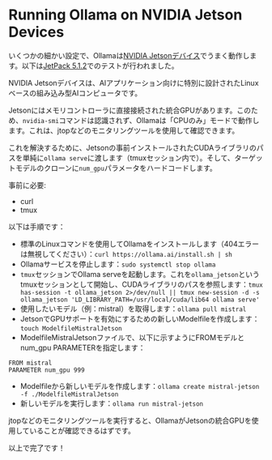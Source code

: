 # Running Ollama on NVIDIA Jetson Devices

いくつかの細かい設定で、Ollamaは[NVIDIA Jetsonデバイス](https://www.nvidia.com/en-us/autonomous-machines/embedded-systems/)でうまく動作します。以下は[JetPack 5.1.2](https://developer.nvidia.com/embedded/jetpack)でのテストが行われました。

NVIDIA Jetsonデバイスは、AIアプリケーション向けに特別に設計されたLinuxベースの組み込み型AIコンピュータです。

Jetsonにはメモリコントローラに直接接続された統合GPUがあります。このため、`nvidia-smi`コマンドは認識されず、Ollamaは「CPUのみ」モードで動作します。これは、jtopなどのモニタリングツールを使用して確認できます。

これを解決するために、Jetsonの事前インストールされたCUDAライブラリのパスを単純に`ollama serve`に渡します（tmuxセッション内で）。そして、ターゲットモデルのクローンに`num_gpu`パラメータをハードコードします。

事前に必要:

- curl
- tmux

以下は手順です：

- 標準のLinuxコマンドを使用してOllamaをインストールします（404エラーは無視してください）：`curl https://ollama.ai/install.sh | sh`
- Ollamaサービスを停止します：`sudo systemctl stop ollama`
- `tmux`セッションでOllama serveを起動します。これを`ollama_jetson`というtmuxセッションとして開始し、CUDAライブラリのパスを参照します：`tmux has-session -t ollama_jetson 2>/dev/null || tmux new-session -d -s ollama_jetson 'LD_LIBRARY_PATH=/usr/local/cuda/lib64 ollama serve'`
- 使用したいモデル（例：mistral）を取得します：`ollama pull mistral`
- JetsonでGPUサポートを有効にするための新しいModelfileを作成します：`touch ModelfileMistralJetson`
- ModelfileMistralJetsonファイルで、以下に示すようにFROMモデルとnum_gpu PARAMETERを指定します：

```
FROM mistral
PARAMETER num_gpu 999
```

- Modelfileから新しいモデルを作成します：`ollama create mistral-jetson -f ./ModelfileMistralJetson`
- 新しいモデルを実行します：`ollama run mistral-jetson`

jtopなどのモニタリングツールを実行すると、OllamaがJetsonの統合GPUを使用していることが確認できるはずです。

以上で完了です！

